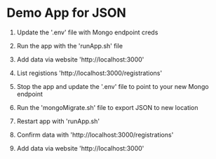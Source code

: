# Demo App for JSON

1. Update the '.env' file with Mongo endpoint creds

2. Run the app with the 'runApp.sh' file

3. Add data via website 'http://localhost:3000'

4. List registions 'http://localhost:3000/registrations'

5. Stop the app and update the '.env' file to point to your new Mongo endpoint

6. Run the 'mongoMigrate.sh' file to export JSON to new location

7. Restart app with 'runApp.sh'

8. Confirm data with 'http://localhost:3000/registrations'

9. Add data via website 'http://localhost:3000'

  
